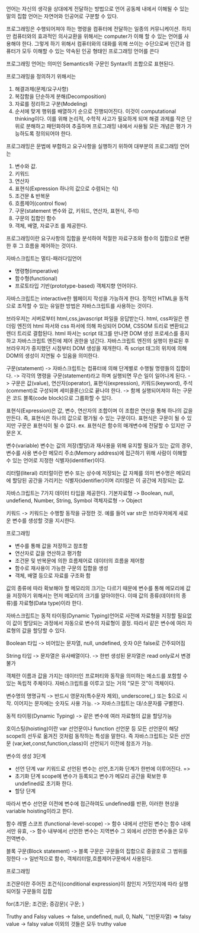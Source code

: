 언어는 자신의 생각을 상대에게 전달하는 방법으로 언어 공동체 내에서 이해될 수 있는 말의 집합
언어는 자연어와 인공어로 구분할 수 있다. 

프로그래밍은 수행되어져야 하는 명령을 컴퓨터에 전달하는 일종의 커뮤니케이션. 하지만 컴퓨터와의 효과적인 의사교환을 위해서는 computer가 이해 할 수 있는 언어를 사용해야 한다. 
그렇게 하기 위해서 컴퓨터와의 대화를 위해 쓰이는 수단으로써 인간과 컴퓨터가 모두 이해할 수 있는 약속된 인공 형태인 프로그래밍 언어를 쓴다 

프로그래밍 언어는 의미인 Semantics와 구문인 Syntax의 조합으로 표현된다. 

프로그래밍을 정의하기 위해서는
1. 해결과제(문제/요구사항)
2. 복잡함을 단순하게 분해(Decomposition)
3. 자료를 정리하고 구분(Modeling)
4. 순서에 맞게 행위를 배열하기
순으로 진행되어진다. 이것이 computational thinking이다.
이를 위해 논리적, 수학적 사고가 필요하게 되며 해결 과제를 작은 단위로 분해하고 패턴화하여 추출하며 프로그래밍 내에서 사용될 모든 개념은 평가 가능하도록 정의되어야 한다. 

프로그래밍은 문법에 부합하고 요구사항을 실행하기 위하여
대부분의 프로그래밍 언어는 
1. 변수와 값.
2. 키워드
3. 연산자
4. 표현식(Expression 하나의 값으로 수렴되는 식)
5. 조건문 & 반복문
6. 흐름제어(control flow)
7. 구문(statement 변수와 값, 키워드, 연산자, 표현식, 주석)
8. 구문의 집합인 함수
9. 객체, 배열, 자료구조
를 제공한다. 

프로그래밍이란 요구사항의 집합을 분석하여 
적절한 자료구조와 함수의 집합으로 변환한 후
그 흐름을 제어하는 것이다. 

자바스크립트는 멀티-패러다임언어
- 명령형(imperative)
- 함수형(functional)
- 프로토타입 기반(prototype-based) 객체지향 
언어이다. 

자바스크립트는 interactive한 웹페이지 작성을 가능하게 한다. 정적인 HTML을 동적으로 조작할 수 있는 유일한 방법은 자바스크립트를 사용하는 것이다.

브라우저는 서버로부터 html,css,javascript 파일을 응답받는다.
html, css파일은 렌더링 엔진의 html 파서와 css 파서에 의해 파싱되어 DOM, CSSOM 트리로 변환되고 렌더 트리로 결합된다. html 파서는 script 태그를 만나면 DOM 생성 프로세스를 중지하고 자바스크립트 엔진에 제어 권한을 넘긴다. 자바스크립트 엔진의 실행이 완료된 후 브라우저가 중지했던 시점부터 DOM 생성을 재개한다. 
즉 script 태그의 위치에 의해 DOM의 생성이 지연될 수 있음을 의미한다. 

구문(statement)
-> 자바스크립트는 컴퓨터에 의해 단계별로 수행될 명령들의 집합이다. 
-> 각각의 명령을 구문(statement)라고 하며 실행되면 무슨 일이 일어나게 된다.
-> 구문은 값(value), 연산자(operator), 표현식(expression), 키워드(keyword), 주석(comment)로 구성되며 세미콜론(;)으로 끝나야 한다.
-> 함께 실행되어져야 하는 구문은 코드 블록(code block)으로 그룹화할 수 있다. 

표현식(Expression)은 값, 변수, 연산자의 조합이며 이 조합은 연산을 통해 하나의 값을 만든다.
즉, 표현식은 하나의 값으로 평가될 수 있는 구문이다. 
표현식은 구문이 될 수 있지만 구문은 표현식이 될 수 없다. 
ex. 표현식은 함수의 매개변수에 전달할 수 있지만 구문은 X.

변수(variable)
변수는 값의 저장(할당)과 재사용을 위해 유지할 필요가 있는 값의 경우, 변수를 사용
변수란 메모리 주소(Memory address)에 접근하기 위해 사람이 이해할 수 있는 언어로 지정한 식별자(identifier)이다. 

리터럴(literal)
리터럴이란 변수 또는 상수에 저장되는 값 자체를 의미
변수명은 메모리에 할당된 공간을 가리키는 식별자(identifier)이며 리터럴은 이 공간에 저장되는 값. 

자바스크립트는 7가지 데이터 타입을 제공한다. 
기본자료형 -> Boolean, null, undefiend, Number, String, Symbol
객체자료형 -> Object

키워드
-> 키워드는 수행할 동작을 규정한 것. 예를 들어 var str은 브라우저에게 새로운 변수를 생성할 것을 지시한다.

프로그래밍
- 변수를 통해 값을 저장하고 참조함
- 연산자로 값을 연산하고 평가함
- 조건문 및 반복문에 의한 흐름제어로 데이터의 흐름을 제어함
- 함수로 재사용이 가능한 구문의 집합을 생성
- 객체, 배열 등으로 자료를 구조화 함

값의 종류에 따라 확보해야 할 메모리의 크기는 다르기 때문에 변수를 통해 메모리에 값을 저장하기 위해서는 먼저 메모리의 크기를 알아야한다.
이때 값의 종류(데이터의 종류)를 자료형(Data type)이라 한다. 

자바스크립트는 동적 타이핑(Dynamic Typing)언어로 사전에 자료형을 지정할 필요없이 값이 할당되는 과정에서 자동으로 변수의 자료형이 결정.
따라서 같은 변수에 여러 자료형의 값을 할당할 수 있다. 

Boolean 타입
-> 비어있는 문자열, null, undefined, 숫자 0은 false로 간주되어짐

String 타입
-> 문자열은 유사배열이다. 
-> 한번 생성된 문자열은 read only로서 변경불가 

객체란 이름과 값을 가지는 데이터인 프로퍼티와 동작을 의미하는 메소드를 포함할 수 있는 독립적 주체이다.
자바스크립트를 이루고 있는 거의 "모든 것"이 객체이다. 

변수명의 명명규칙
-> 반드시 영문자(특수문자 제외), underscore(_) 또는 $으로 시작. 이어지는 문자에는 숫자도 사용 가능.
-> 자바스크립트는 대/소문자를 구별한다.

동적 타이핑(Dynamic Typing) 
-> 같은 변수에 여러 자료형의 값을 할당가능 

호이스팅(hoisting)이란 var 선언문이나 function 선언문 등 모든 선언문이 해당 scope의 선두로 옮겨진 것처럼 동작하는 특성을 말한다. 
즉 자바스크립트는 모든 선언문 (var,ket,const,function,class)이 선언되기 이전에 참조가 가능. 

변수의 생성 3단계
- 선언 단계     var 키워드로 선언된 변수는 선언,초기화 단계가 한번에 이루어진다.
            =>
- 초기화 단계   scope에 변수가 등록되고 변수가 메모리 공간을 확보한 후 undefined로 초기화 한다. 
- 할당 단계

따라서 변수 선언문 이전에 변수에 접근하여도 undefined를 반환, 이러한 현상을 variable hoisting이라고 한다. 

함수 레벨 스코프 (functional-level-scope)
-> 함수 내에서 선언된 변수는 함수 내에서만 유효,
-> 함수 내부에서 선언한 변수는 지역변수 그 외에서 선언한 변수들은 모두 전역변수. 

블록 구문(Block statement)
-> 블록 구문은 구문들의 집합으로 중괄호로 그 범위를 정한다
-> 일반적으로 함수, 객체리터럴,흐름제어구문에서 사용된다. 

프로그래밍

조건문이란 주어진 조건식(conditional expression)이 참인지 거짓인지에 따라 실행되어질 구문들의 집합

for(초기문; 조건문; 증감문){
  구문;
}

Truthy and Falsy values
-> false, undefined, null, 0, NaN, ''(빈문자열) => falsy value
-> falsy value 이외의 것들은 모두 truthy value 




